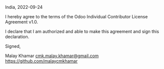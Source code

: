India, 2022-09-24

I hereby agree to the terms of the Odoo Individual Contributor License
Agreement v1.0.

I declare that I am authorized and able to make this agreement and sign this
declaration.

Signed,

Malay Khamar cmk.malay.khamar@gmail.com https://github.com/malaycmkhamar
